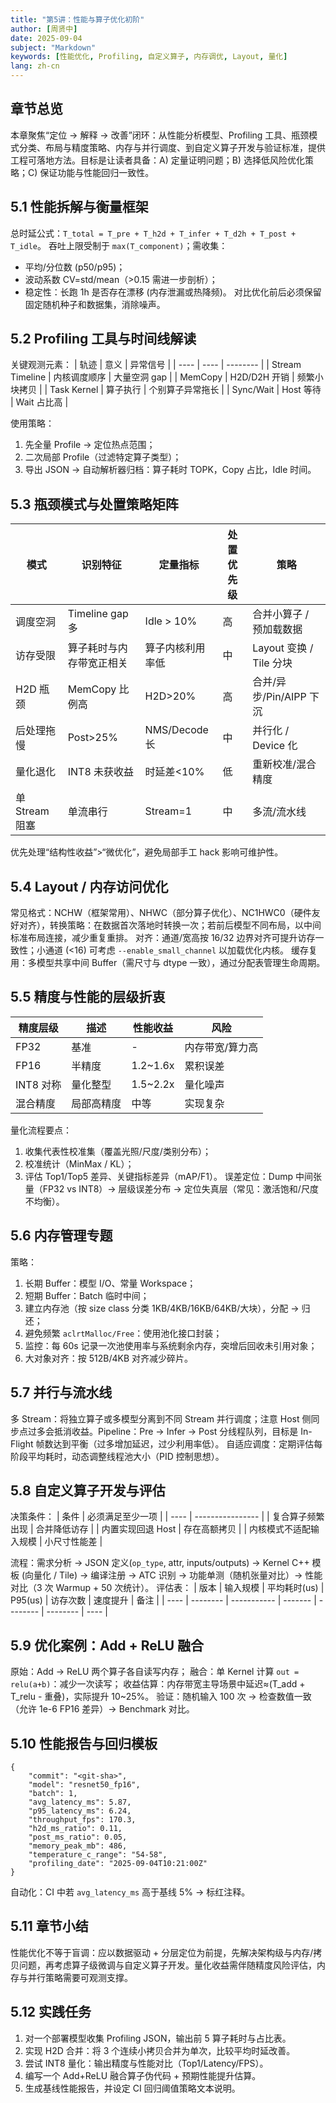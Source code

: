 ```yaml
---
title: "第5讲：性能与算子优化初阶"
author: [周贤中]
date: 2025-09-04
subject: "Markdown"
keywords: [性能优化, Profiling, 自定义算子, 内存调优, Layout, 量化]
lang: zh-cn
---
```


## 章节总览
本章聚焦“定位 → 解释 → 改善”闭环：从性能分析模型、Profiling 工具、瓶颈模式分类、布局与精度策略、内存与并行调度、到自定义算子开发与验证标准，提供工程可落地方法。目标是让读者具备：A) 定量证明问题；B) 选择低风险优化策略；C) 保证功能与性能回归一致性。

## 5.1 性能拆解与衡量框架
总时延公式：`T_total = T_pre + T_h2d + T_infer + T_d2h + T_post + T_idle`。
吞吐上限受制于 `max(T_component)`；需收集：
- 平均/分位数 (p50/p95)；
- 波动系数 CV=std/mean（>0.15 需进一步剖析）；
- 稳定性：长跑 1h 是否存在漂移 (内存泄漏或热降频)。
对比优化前后必须保留固定随机种子和数据集，消除噪声。

## 5.2 Profiling 工具与时间线解读
关键观测元素：
| 轨迹 | 意义 | 异常信号 |
| ---- | ---- | -------- |
| Stream Timeline | 内核调度顺序 | 大量空洞 gap |
| MemCopy | H2D/D2H 开销 | 频繁小块拷贝 |
| Task Kernel | 算子执行 | 个别算子异常拖长 |
| Sync/Wait | Host 等待 | Wait 占比高 |

使用策略：
1. 先全量 Profile → 定位热点范围；
2. 二次局部 Profile（过滤特定算子类型）；
3. 导出 JSON → 自动解析器归档：算子耗时 TOPK，Copy 占比，Idle 时间。

## 5.3 瓶颈模式与处置策略矩阵
| 模式 | 识别特征 | 定量指标 | 处置优先级 | 策略 |
| ---- | -------- | -------- | ---------- | ---- |
| 调度空洞 | Timeline gap 多 | Idle > 10% | 高 | 合并小算子 / 预加载数据 |
| 访存受限 | 算子耗时与内存带宽正相关 | 算子内核利用率低 | 中 | Layout 变换 / Tile 分块 |
| H2D 瓶颈 | MemCopy 比例高 | H2D>20% | 高 | 合并/异步/Pin/AIPP 下沉 |
| 后处理拖慢 | Post>25% | NMS/Decode 长 | 中 | 并行化 / Device 化 |
| 量化退化 | INT8 未获收益 | 时延差<10% | 低 | 重新校准/混合精度 |
| 单 Stream 阻塞 | 单流串行 | Stream=1 | 中 | 多流/流水线 |

优先处理“结构性收益”>“微优化”，避免局部手工 hack 影响可维护性。

## 5.4 Layout / 内存访问优化
常见格式：NCHW（框架常用）、NHWC（部分算子优化）、NC1HWC0（硬件友好对齐），转换策略：在数据首次落地时转换一次；若前后模型不同布局，以中间标准布局连接，减少重复重排。
对齐：通道/宽高按 16/32 边界对齐可提升访存一致性；小通道 (<16) 可考虑 `--enable_small_channel` 以加载优化内核。
缓存复用：多模型共享中间 Buffer（需尺寸与 dtype 一致），通过分配表管理生命周期。

## 5.5 精度与性能的层级折衷
| 精度层级 | 描述 | 性能收益 | 风险 |
| -------- | ---- | -------- | ---- |
| FP32 | 基准 | - | 内存带宽/算力高 |
| FP16 | 半精度 | 1.2~1.6x | 累积误差 |
| INT8 对称 | 量化整型 | 1.5~2.2x | 量化噪声 |
| 混合精度 | 局部高精度 | 中等 | 实现复杂 |

量化流程要点：
1. 收集代表性校准集（覆盖光照/尺度/类别分布）；
2. 校准统计（MinMax / KL）；
3. 评估 Top1/Top5 差异、关键指标差异（mAP/F1）。
误差定位：Dump 中间张量（FP32 vs INT8）→ 层级误差分布 → 定位失真层（常见：激活饱和/尺度不均衡）。

## 5.6 内存管理专题
策略：
1. 长期 Buffer：模型 I/O、常量 Workspace；
2. 短期 Buffer：Batch 临时中间；
3. 建立内存池（按 size class 分类 1KB/4KB/16KB/64KB/大块），分配 → 归还；
4. 避免频繁 `aclrtMalloc/Free`：使用池化接口封装；
5. 监控：每 60s 记录一次池使用率与系统剩余内存，突增后回收未引用对象；
6. 大对象对齐：按 512B/4KB 对齐减少碎片。

## 5.7 并行与流水线
多 Stream：将独立算子或多模型分离到不同 Stream 并行调度；注意 Host 侧同步点过多会抵消收益。Pipeline：Pre → Infer → Post 分线程队列，目标是 In-Flight 帧数达到平衡（过多增加延迟，过少利用率低）。
自适应调度：定期评估每阶段平均耗时，动态调整线程池大小（PID 控制思想）。

## 5.8 自定义算子开发与评估
决策条件：
| 条件 | 必须满足至少一项 |
| ---- | ---------------- |
| 复合算子频繁出现 | 合并降低访存 |
| 内置实现回退 Host | 存在高额拷贝 |
| 内核模式不适配输入规模 | 小尺寸性能差 |

流程：需求分析 → JSON 定义(`op_type`, attr, inputs/outputs) → Kernel C++ 模板 (向量化 / Tile) → 编译注册 → ATC 识别 → 功能单测（随机张量对比）→ 性能对比（3 次 Warmup + 50 次统计）。
评估表：
| 版本 | 输入规模 | 平均耗时(us) | P95(us) | 访存次数 | 速度提升 | 备注 |
| ---- | -------- | ----------- | ------- | -------- | -------- | ---- |

## 5.9 优化案例：Add + ReLU 融合
原始：Add → ReLU 两个算子各自读写内存；
融合：单 Kernel 计算 `out = relu(a+b)`：减少一次读写；
收益估算：内存带宽主导场景中延迟≈(T_add + T_relu - 重叠)，实际提升 10~25%。
验证：随机输入 100 次 → 检查数值一致（允许 1e-6 FP16 差异）→ Benchmark 对比。

## 5.10 性能报告与回归模板
```
{
	"commit": "<git-sha>",
	"model": "resnet50_fp16",
	"batch": 1,
	"avg_latency_ms": 5.87,
	"p95_latency_ms": 6.24,
	"throughput_fps": 170.3,
	"h2d_ms_ratio": 0.11,
	"post_ms_ratio": 0.05,
	"memory_peak_mb": 486,
	"temperature_c_range": "54-58",
	"profiling_date": "2025-09-04T10:21:00Z"
}
```
自动化：CI 中若 `avg_latency_ms` 高于基线 5% → 标红注释。

## 5.11 章节小结
性能优化不等于盲调：应以数据驱动 + 分层定位为前提，先解决架构级与内存/拷贝问题，再考虑算子级微调与自定义算子开发。量化收益需伴随精度风险评估，内存与并行策略需要可观测支撑。

## 5.12 实践任务
1. 对一个部署模型收集 Profiling JSON，输出前 5 算子耗时与占比表。
2. 实现 H2D 合并：将 3 个连续小拷贝合并为单次，比较平均时延改善。
3. 尝试 INT8 量化：输出精度与性能对比（Top1/Latency/FPS）。
4. 编写一个 Add+ReLU 融合算子伪代码 + 预期性能提升估算。
5. 生成基线性能报告，并设定 CI 回归阈值策略文本说明。

